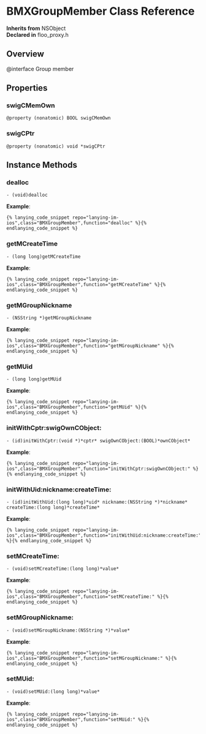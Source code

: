 # BMXGroupMember Class Reference

  **Inherits from** NSObject  
  **Declared in** floo_proxy.h  

## Overview

@interface Group member

## Properties

<a name="//api/name/swigCMemOwn" title="swigCMemOwn"></a>
### swigCMemOwn

`@property (nonatomic) BOOL swigCMemOwn`

<a name="//api/name/swigCPtr" title="swigCPtr"></a>
### swigCPtr

`@property (nonatomic) void *swigCPtr`

<a title="Instance Methods" name="instance_methods"></a>
## Instance Methods

<a name="//api/name/dealloc" title="dealloc"></a>
### dealloc

`- (void)dealloc`

<a name="//api/name/getMCreateTime" title="getMCreateTime"></a>
**Example**:
```
{% lanying_code_snippet repo="lanying-im-ios",class="BMXGroupMember",function="dealloc" %}{% endlanying_code_snippet %}
```
### getMCreateTime

`- (long long)getMCreateTime`

<a name="//api/name/getMGroupNickname" title="getMGroupNickname"></a>
**Example**:
```
{% lanying_code_snippet repo="lanying-im-ios",class="BMXGroupMember",function="getMCreateTime" %}{% endlanying_code_snippet %}
```
### getMGroupNickname

`- (NSString *)getMGroupNickname`

<a name="//api/name/getMUid" title="getMUid"></a>
**Example**:
```
{% lanying_code_snippet repo="lanying-im-ios",class="BMXGroupMember",function="getMGroupNickname" %}{% endlanying_code_snippet %}
```
### getMUid

`- (long long)getMUid`

<a name="//api/name/initWithCptr:swigOwnCObject:" title="initWithCptr:swigOwnCObject:"></a>
**Example**:
```
{% lanying_code_snippet repo="lanying-im-ios",class="BMXGroupMember",function="getMUid" %}{% endlanying_code_snippet %}
```
### initWithCptr:swigOwnCObject:

`- (id)initWithCptr:(void *)*cptr* swigOwnCObject:(BOOL)*ownCObject*`

<a name="//api/name/initWithUid:nickname:createTime:" title="initWithUid:nickname:createTime:"></a>
**Example**:
```
{% lanying_code_snippet repo="lanying-im-ios",class="BMXGroupMember",function="initWithCptr:swigOwnCObject:" %}{% endlanying_code_snippet %}
```
### initWithUid:nickname:createTime:

`- (id)initWithUid:(long long)*uid* nickname:(NSString *)*nickname* createTime:(long long)*createTime*`

<a name="//api/name/setMCreateTime:" title="setMCreateTime:"></a>
**Example**:
```
{% lanying_code_snippet repo="lanying-im-ios",class="BMXGroupMember",function="initWithUid:nickname:createTime:" %}{% endlanying_code_snippet %}
```
### setMCreateTime:

`- (void)setMCreateTime:(long long)*value*`

<a name="//api/name/setMGroupNickname:" title="setMGroupNickname:"></a>
**Example**:
```
{% lanying_code_snippet repo="lanying-im-ios",class="BMXGroupMember",function="setMCreateTime:" %}{% endlanying_code_snippet %}
```
### setMGroupNickname:

`- (void)setMGroupNickname:(NSString *)*value*`

<a name="//api/name/setMUid:" title="setMUid:"></a>
**Example**:
```
{% lanying_code_snippet repo="lanying-im-ios",class="BMXGroupMember",function="setMGroupNickname:" %}{% endlanying_code_snippet %}
```
### setMUid:

`- (void)setMUid:(long long)*value*`

**Example**:
```
{% lanying_code_snippet repo="lanying-im-ios",class="BMXGroupMember",function="setMUid:" %}{% endlanying_code_snippet %}
```
